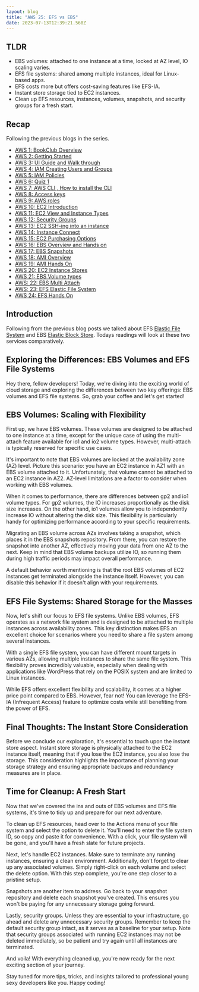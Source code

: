 ```yaml
---
layout: blog
title: "AWS 25: EFS vs EBS"
date: 2023-07-13T12:39:21.560Z
---
```


## TLDR

- EBS volumes: attached to one instance at a time, locked at AZ level, IO scaling varies.
- EFS file systems: shared among multiple instances, ideal for Linux-based apps.
- EFS costs more but offers cost-saving features like EFS-IA.
- Instant store storage tied to EC2 instances.
- Clean up EFS resources, instances, volumes, snapshots, and security groups for a fresh start.

## Recap

Following the previous blogs in the series.

- [AWS 1: BookClub Overview](https://magicishaqblog.netlify.app/aws/)
- [AWS 2: Getting Started](https://magicishaqblog.netlify.app/2023-01-23-aws-2-getting-started/)
- [AWS 3: UI Guide and Walk through](https://magicishaqblog.netlify.app/2023-01-27-aws-3-UI-guide-and-walkthrough)
- [AWS 4: IAM Creating Users and Groups](https://magicishaqblog.netlify.app/2023-01-28-aws-4-IAM)
- [AWS 5: IAM Policies](https://magicishaqblog.netlify.app/2023-02-03-aws-5-IAM-polices)
- [AWS 6: Quiz 1 ](https://magicishaqblog.netlify.app/aws-quiz-one)
- [AWS 7: AWS CLI , How to install the CLI](https://magicishaqblog.netlify.app/2023-10-03-aws-7-cli)
- [AWS 8: Access keys](https://magicishaqblog.netlify.app/2023-10-03-aws-8-access-keys)
- [AWS 9: AWS roles](https://magicishaqblog.netlify.app/2023-02-17-aws-9-roles)
- [AWS 10: EC2 Introduction](https://magicishaqblog.netlify.app/2023-02-24-aws-10-EC2/)
- [AWS 11: EC2 View and Instance Types](https://magicishaqblog.netlify.app/2023-03-03-aws-11-EC2-View-and-instance-types)
- [AWS 12: Security Groups](https://magicishaqblog.netlify.app/2023-03-10-aws-12-security-groups)
- [AWS 13: EC2 SSH-ing into an instance](https://magicishaqblog.netlify.app/2023-03-17-aws-13-ssh)
- [AWS 14: Instance Connect](https://magicishaqblog.netlify.app/2023-03-24-aws-14-instance-connect)
- [AWS 15: EC2 Purchasing Options](https://magicishaqblog.netlify.app/2023-03-31-aws-15-EC2-purchasing-options)
- [AWS 16: EBS Overview and Hands on](https://magicishaqblog.netlify.app/2023-04-14-aws-16-EBS-Overview-and-Hands-On)
- [AWS 17: EBS Snapshots](https://magicishaqblog.netlify.app/2023-04-21-aws-17-ebs-snapshots)
- [AWS 18: AMI Overview](https://magicishaqblog.netlify.app/2023-04-28-aws-18-ami)
- [AWS 19: AMI Hands On](https://magicishaqblog.netlify.app/2023-06-02-aws-19-AMI-Hands-On)
- [AWS 20: EC2 Instance Stores](https://magicishaqblog.netlify.app/2023-06-09-aws-20-EC2-Instance-Store)
- [AWS 21: EBS Volume types](https://magicishaqblog.netlify.app/2023-06-16-aws-21-EBS-volume-types)
- [AWS: 22: EBS Multi Attach](https://magicishaqblog.netlify.app/2023-06-23-aws-22-EBS-Multi-Attach)
- [AWS: 23: EFS Elastic File System](https://magicishaqblog.netlify.app/2023-06-30-aws-23-EFS-Elastic-File-System)
- [AWS 24: EFS Hands On](https://magicishasblog.netlify.app/2023-07-07-aws-24-EFS-Hands-On)

## Introduction

Following from the previous blog posts we talked about EFS [Elastic File System](https://magicishaqblog.netlify.app/2023-06-30-aws-23-EFS-Elastic-File-System) and EBS [Elastic Block Store](https://magicishaqblog.netlify.app/2023-04-14-aws-16-EBS-Overview-and-Hands-On/). Todays readings will look at these two services comparatively.

## Exploring the Differences: EBS Volumes and EFS File Systems

Hey there, fellow developers! Today, we're diving into the exciting world of cloud storage and exploring the differences between two key offerings: EBS volumes and EFS file systems. So, grab your coffee and let's get started!

## EBS Volumes: Scaling with Flexibility

First up, we have EBS volumes. These volumes are designed to be attached to one instance at a time, except for the unique case of using the multi-attach feature available for io1 and io2 volume types. However, multi-attach is typically reserved for specific use cases.

It's important to note that EBS volumes are locked at the availability zone (AZ) level. Picture this scenario: you have an EC2 instance in AZ1 with an EBS volume attached to it. Unfortunately, that volume cannot be attached to an EC2 instance in AZ2. AZ-level limitations are a factor to consider when working with EBS volumes.

When it comes to performance, there are differences between gp2 and io1 volume types. For gp2 volumes, the IO increases proportionally as the disk size increases. On the other hand, io1 volumes allow you to independently increase IO without altering the disk size. This flexibility is particularly handy for optimizing performance according to your specific requirements.

Migrating an EBS volume across AZs involves taking a snapshot, which places it in the EBS snapshots repository. From there, you can restore the snapshot into another AZ, effectively moving your data from one AZ to the next. Keep in mind that EBS volume backups utilize IO, so running them during high traffic periods may impact overall performance.

A default behavior worth mentioning is that the root EBS volumes of EC2 instances get terminated alongside the instance itself. However, you can disable this behavior if it doesn't align with your requirements.

## EFS File Systems: Shared Storage for the Masses

Now, let's shift our focus to EFS file systems. Unlike EBS volumes, EFS operates as a network file system and is designed to be attached to multiple instances across availability zones. This key distinction makes EFS an excellent choice for scenarios where you need to share a file system among several instances.

With a single EFS file system, you can have different mount targets in various AZs, allowing multiple instances to share the same file system. This flexibility proves incredibly valuable, especially when dealing with applications like WordPress that rely on the POSIX system and are limited to Linux instances.

While EFS offers excellent flexibility and scalability, it comes at a higher price point compared to EBS. However, fear not! You can leverage the EFS-IA (Infrequent Access) feature to optimize costs while still benefiting from the power of EFS.

## Final Thoughts: The Instant Store Consideration

Before we conclude our exploration, it's essential to touch upon the instant store aspect. Instant store storage is physically attached to the EC2 instance itself, meaning that if you lose the EC2 instance, you also lose the storage. This consideration highlights the importance of planning your storage strategy and ensuring appropriate backups and redundancy measures are in place.

## Time for Cleanup: A Fresh Start

Now that we've covered the ins and outs of EBS volumes and EFS file systems, it's time to tidy up and prepare for our next adventure.

To clean up EFS resources, head over to the Actions menu of your file system and select the option to delete it. You'll need to enter the file system ID, so copy and paste it for convenience. With a click, your file system will be gone, and you'll have a fresh slate for future projects.

Next, let's handle EC2 instances. Make sure to terminate any running instances, ensuring a clean environment. Additionally, don't forget to clear up any associated volumes. Simply right-click on each volume and select the delete option. With this step complete, you're one step closer to a pristine setup.

Snapshots are another item to address. Go back to your snapshot repository and delete each snapshot you've created. This ensures you won't be paying for any unnecessary storage going forward.

Lastly, security groups. Unless they are essential to your infrastructure, go ahead and delete any unnecessary security groups. Remember to keep the default security group intact, as it serves as a baseline for your setup. Note that security groups associated with running EC2 instances may not be deleted immediately, so be patient and try again until all instances are terminated.

And voila! With everything cleaned up, you're now ready for the next exciting section of your journey.

Stay tuned for more tips, tricks, and insights tailored to professional young sexy developers like you. Happy coding!
